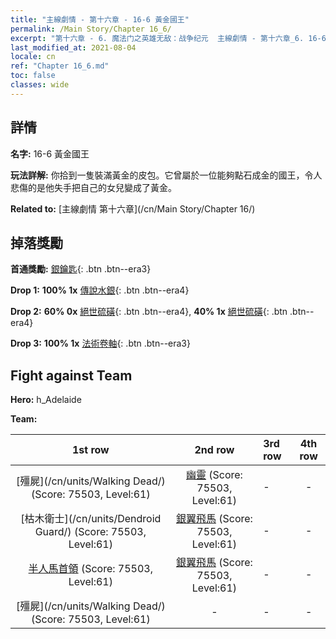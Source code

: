 ```yaml
---
title: "主線劇情 - 第十六章 - 16-6 黃金國王"
permalink: /Main Story/Chapter 16_6/
excerpt: "第十六章 - 6. 魔法门之英雄无敌：战争纪元  主線劇情 - 第十六章_6. 16-6 黃金國王"
last_modified_at: 2021-08-04
locale: cn
ref: "Chapter 16_6.md"
toc: false
classes: wide
---
```


## 詳情

 **名字:** 16-6 黃金國王

 **玩法詳解:** 你拾到一隻裝滿黃金的皮包。它曾屬於一位能夠點石成金的國王，令人悲傷的是他失手把自己的女兒變成了黃金。

 **Related to:** [主線劇情 第十六章](/cn/Main Story/Chapter 16/)

## 掉落獎勵

 **首通獎勵:** [銀鑰匙](/cn/Items/con_693/){: .btn .btn--era3}

 **Drop 1:** **100% 1x** [傳說水銀](/cn/Items/mat_56/){: .btn .btn--era4}

 **Drop 2:** **60% 0x** [絕世硫磺](/cn/Items/mat_50/){: .btn .btn--era4}, **40% 1x** [絕世硫磺](/cn/Items/mat_50/){: .btn .btn--era4}

 **Drop 3:** **100% 1x** [法術卷軸](/cn/Items/con_694/){: .btn .btn--era3}


## Fight against Team
 **Hero:** h_Adelaide

 **Team:**


  | 1st row | 2nd row | 3rd row | 4th row |
  |:----:|:----:|:----|:----:|
  | [殭屍](/cn/units/Walking Dead/) (Score: 75503, Level:61)  | [幽靈](/cn/units/Wight/) (Score: 75503, Level:61)  | - | - |
  | [枯木衛士](/cn/units/Dendroid Guard/) (Score: 75503, Level:61)  | [銀翼飛馬](/cn/units/Pegasus/) (Score: 75503, Level:61)  | - | - |
  | [半人馬首領](/cn/units/Centaur/) (Score: 75503, Level:61)  | [銀翼飛馬](/cn/units/Pegasus/) (Score: 75503, Level:61)  | - | - |
  | [殭屍](/cn/units/Walking Dead/) (Score: 75503, Level:61)  | - | - | - |


